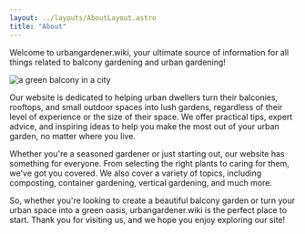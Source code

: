 ```yaml
---
layout: ../layouts/AboutLayout.astro
title: "About"
---
```


Welcome to urbangardener.wiki, your ultimate source of information for all things related to balcony gardening and urban gardening!

<div>
  <img src="/images/uploads/urban-gardener.jpg" class="sm:w-1/2 mx-auto" alt="a green balcony in a city"> 
</div>

Our website is dedicated to helping urban dwellers turn their balconies, rooftops, and small outdoor spaces into lush gardens, regardless of their level of experience or the size of their space. We offer practical tips, expert advice, and inspiring ideas to help you make the most out of your urban garden, no matter where you live.

Whether you're a seasoned gardener or just starting out, our website has something for everyone. From selecting the right plants to caring for them, we've got you covered. We also cover a variety of topics, including composting, container gardening, vertical gardening, and much more.

So, whether you're looking to create a beautiful balcony garden or turn your urban space into a green oasis, urbangardener.wiki is the perfect place to start. Thank you for visiting us, and we hope you enjoy exploring our site!
